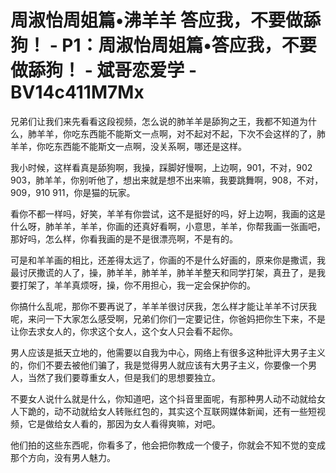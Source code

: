 # 周淑怡周姐篇•沸羊羊 答应我，不要做舔狗！ - P1：周淑怡周姐篇•答应我，不要做舔狗！ - 斌哥恋爱学 - BV14c411M7Mx

兄弟们让我们来先看看这段视频，怎么说的肺羊羊是舔狗之王，我都不知道为什么，肺羊羊，你吃东西能不能斯文一点啊，对不起对不起，下次不会这样的了，肺羊羊，你吃东西能不能斯文一点啊，没关系啊，哪还是这样。

我小时候，这样看真是舔狗啊，我操，踩脚好慢啊，上边啊，901，不对，902 903，肺羊羊，你别听他了，想出来就是想不出来嘛，我要跳舞啊，908，不对，909，910 911，你是猫的玩家。

看你不都一样吗，好笑，羊羊有你尝试，这不是挺好的吗，好上边啊，我画的这是什么呀，肺羊羊，羊羊，你画的还真好看啊，小意思，羊羊，你帮我画一张画吧，那好吗，怎么样，你看我画的是不是很漂亮啊，不是有的。

可是和羊羊画的相比，还差得太远了，你画的不是什么好画的，原来你是撒谎，我最讨厌撒谎的人了，操，肺羊羊，肺羊羊，肺羊羊整天和同学打架，真丑了，是我要打架了，羊羊真烦呀，操，你不用担心，我一定会保护你的。

你搞什么乱呢，那你不要再说了，羊羊羊很讨厌我，怎么样才能让羊羊不讨厌我呢，来问一下大家怎么感受啊，兄弟们你们一定要记住，你爸妈把你生下来，不是让你去求女人的，你求这个女人，这个女人只会看不起你。

男人应该是抵天立地的，他需要以自我为中心，网络上有很多这种批评大男子主义的，你们不要去被他们骗了，我是觉得男人就应该有大男子主义，你要像一个男人，当然了我们要尊重女人，但是我们的思想要独立。

不要女人说什么就是什么，你知道吧，这个抖音里面呢，有那种男人动不动就给女人下跪的，动不动就给女人转账红包的，其实这个互联网媒体新闻，还有一些短视频，它是做给女人看的，那因为女人看得爽嘛，对吧。

他们拍的这些东西呢，你看多了，他会把你教成一个傻子，你就会不知不觉的变成那个方向，没有男人魅力。